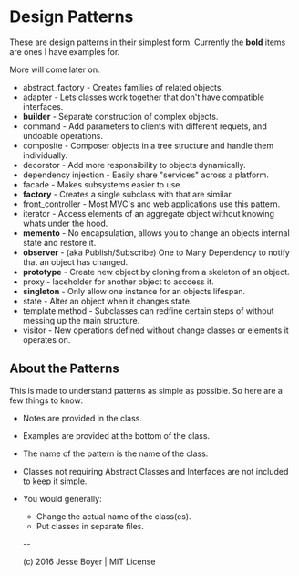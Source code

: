 # Design Patterns

These are design patterns in their simplest form.
Currently the **bold** items are ones I have examples for.

More will come later on.

- abstract_factory - Creates families of related objects.
- adapter - Lets classes work together that don't have compatible interfaces.
- **builder** - Separate construction of complex objects.
- command - Add parameters to clients with different requets, and undoable
  operations.
- composite - Composer objects in a tree structure and handle them individually.
- decorator - Add more responsibility to objects dynamically.
- dependency injection - Easily share "services" across a platform.
- facade - Makes subsystems easier to use.
- **factory** - Creates a single subclass with that are similar.
- front_controller - Most MVC's and web applications use this pattern.
- iterator - Access elements of an aggregate object without knowing whats under
  the hood. 
- **memento** - No encapsulation, allows you to change an objects internal state
  and restore it.
- **observer** - (aka Publish/Subscribe) One to Many Dependency to notify that
  an object has changed.
- **prototype** - Create new object by cloning from a skeleton of an object.
- proxy - laceholder for another object to acccess it.
- **singleton** - Only allow one instance for an objects lifespan.
- state - Alter an object when it changes state.
- template method - Subclasses can redfine certain steps of without messing up
  the main structure.
- visitor - New operations defined without change classes or elements it
  operates on.

## About the Patterns
This is made to understand patterns as simple as possible. So here are a few things to know:

- Notes are provided in the class.
- Examples are provided at the bottom of the class.
- The name of the pattern is the name of the class.
- Classes not requiring Abstract Classes and Interfaces are not included to keep it simple.
- You would generally:
  - Change the actual name of the class(es).
  - Put classes in separate files.

  --

  (c) 2016 Jesse Boyer | MIT License
